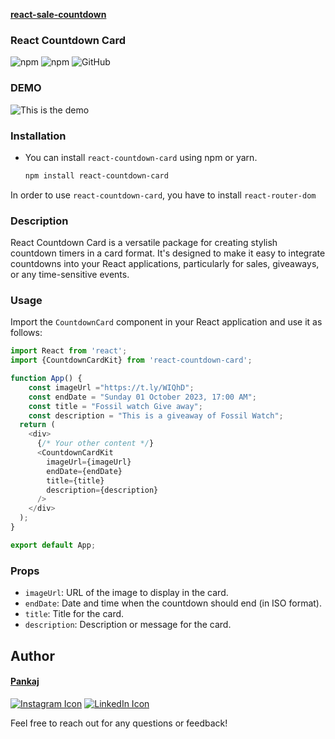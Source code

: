 **[react-sale-countdown](https://github.com/Myself-Pankaj/react-sale-countdown.git)**

### React Countdown Card

![npm](https://img.shields.io/npm/v/react-sale-countdown)
![npm](https://img.shields.io/npm/dt/react-sale-countdown)
![GitHub](https://img.shields.io/github/license/Myself-Pankaj/react-countdown-card)

### DEMO

![This is the demo ](https://res.cloudinary.com/attar-shop/image/upload/v1695755526/react-sale-countdown_uzhu7r.png)

<!-- _click [Here](https://sdcyi.csb.app/) to try demo_ -->

### Installation

- You can install `react-countdown-card` using npm or yarn.

    ```bash
    npm install react-countdown-card
    ```
In order to use `react-countdown-card`, you have to install  `react-router-dom`

### Description

React Countdown Card is a versatile package for creating stylish countdown timers in a card format. It's designed to make it easy to integrate countdowns into your React applications, particularly for sales, giveaways, or any time-sensitive events.


### Usage

Import the `CountdownCard` component in your React application and use it as follows:

```javascript
import React from 'react';
import {CountdownCardKit} from 'react-countdown-card';

function App() {
    const imageUrl ="https://t.ly/WIQhD";
    const endDate = "Sunday 01 October 2023, 17:00 AM";
    const title = "Fossil watch Give away";
    const description = "This is a giveaway of Fossil Watch";
  return (
    <div>
      {/* Your other content */}
      <CountdownCardKit
        imageUrl={imageUrl}
        endDate={endDate}
        title={title}
        description={description}
      />
    </div>
  );
}

export default App;
```

### Props

- `imageUrl`: URL of the image to display in the card.
- `endDate`: Date and time when the countdown should end (in ISO format).
- `title`: Title for the card.
- `description`: Description or message for the card.

## Author

#### [Pankaj](https://my-portfolio-sliv.onrender.com/)

[![Instagram Icon](https://img.icons8.com/color/48/000000/instagram-new.png)](https://www.instagram.com/ifeelpankaj) 
[![LinkedIn Icon](https://img.icons8.com/color/48/000000/linkedin.png)](https://www.linkedin.com/in/ifeelpankaj)

Feel free to reach out for any questions or feedback!

